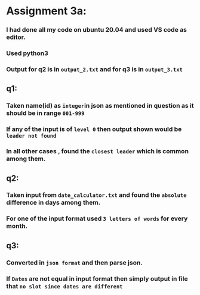 # Assignment 3a:
### I had done all my code on ubuntu 20.04  and used VS code as editor.
### Used python3
### Output for q2 is in `output_2.txt` and for q3 is in `output_3.txt`
## q1:
### Taken name(id) as `integer`in json as mentioned in question as it should be in range `001-999`
### If any of the input is of `level 0` then output shown would be `leader not found`
### In all other cases , found the `closest leader` which is common among them.

## q2:
### Taken input from `date_calculator.txt` and found the `absolute` difference in days among them.
### For one of the input format  used `3 letters of words` for every month.

## q3:
### Converted in `json format` and then parse json.
### If `Dates` are not equal in input format then simply output in file that `no slot since dates are different`


 



